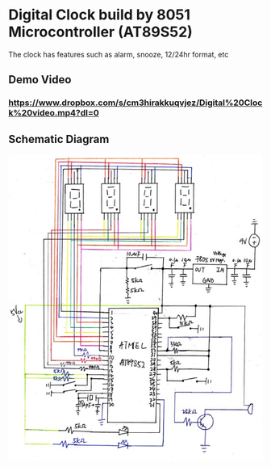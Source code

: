 # Digital Clock build by 8051 Microcontroller (AT89S52)
The clock has features such as alarm, snooze, 12/24hr format, etc

## Demo Video
### https://www.dropbox.com/s/cm3hirakkuqvjez/Digital%20Clock%20video.mp4?dl=0

## Schematic Diagram
![alt text](https://github.com/Refreshdom/Clock_8051/blob/assets/Schematic.jpg)
